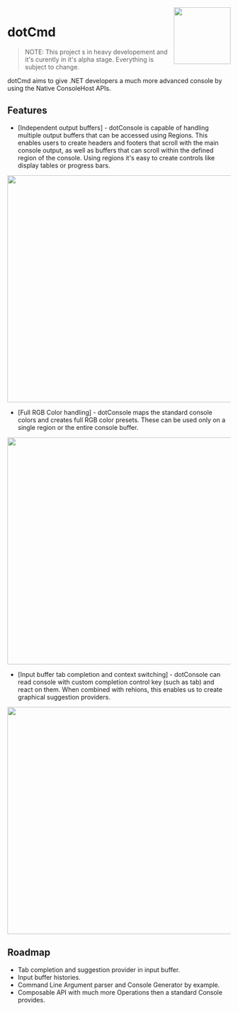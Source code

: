 <img src="https://cloud.githubusercontent.com/assets/752380/20088997/43297c78-a584-11e6-9950-12741a2b14ec.png" align="right" width="128">

# dotCmd

> NOTE: This project s in heavy developement and it's curently in it's alpha stage. Everything is subject to change.

dotCmd aims to give .NET developers a much more advanced console by using the Native ConsoleHost APIs.


## Features

- [Independent output buffers] - dotConsole is capable of handling multiple output buffers that can be accessed using Regions. This enables users to create headers and footers that scroll with the main console output, as well as buffers that can scroll within the defined region of the console. Using regions it's easy to create controls like display tables or progress bars.

<p align="center">
  <img src="https://cloud.githubusercontent.com/assets/752380/20029600/64f61518-a350-11e6-8b8f-bdedff711d92.gif" align="center" width="512">
</p>

- [Full RGB Color handling] - dotConsole maps the standard console colors and creates full RGB color presets. These can be used only on a single region or the entire console buffer.

<p align="center">
  <img src="https://cloud.githubusercontent.com/assets/752380/20129990/002c9830-a654-11e6-94cb-f4426a1ad7c7.gif" align="center" width="512">
</p>

- [Input buffer tab completion and context switching] - dotConsole can read console with custom completion control key (such as tab) and react on them. When combined with rehions, this enables us to create graphical suggestion providers. 

<p align="center">
  <img src="https://cloud.githubusercontent.com/assets/752380/20362548/4809ccc0-ac3c-11e6-8301-7b14ab516dfb.gif" align="center" width="512">
</p>

## Roadmap

- Tab completion and suggestion provider in input buffer.
- Input buffer histories.
- Command Line Argument parser and Console Generator by example.
- Composable API with much more Operations then a standard Console provides.
